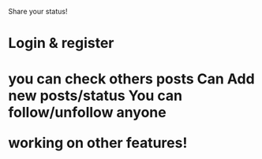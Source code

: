 Share your status!

<h1>Login & register<h1>
you can check others posts
Can Add new posts/status
You can follow/unfollow anyone


working on other features!



